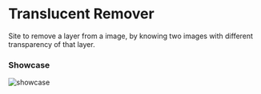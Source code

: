 # Translucent Remover
Site to remove a layer from a image, by knowing two images with different transparency of that layer.
### Showcase
![showcase](https://github.com/yunfachi/translucent-remover/assets/73419713/b925aa65-3b80-4a70-9330-bdb58ffb4a99)
